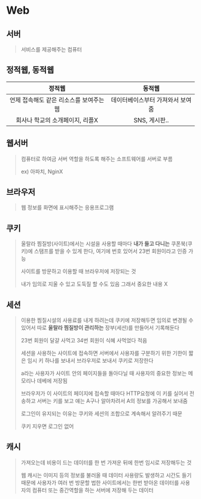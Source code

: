 # Web

## 서버

> 서비스를 제공해주는 컴퓨터

## 정적웹, 동적웹

| 정적웹                    | 동적웹               |
|:----------------------:|:-----------------:|
| 언제 접속해도 같은 리소스를 보여주는 웹 | 데이터베이스부터 가져와서 보여줌 |
| 회사나 학교의 소개페이지, 리플X     | SNS, 게시판..        |

## 웹서버

> 컴퓨터로 하여금 서버 역할을 하도록 해주는 소프트웨어를 서버로 부름
> 
> ex) 아파치, NginX

## 브라우저

> 웹 정보를 화면에 표시해주는 응용프로그램

## 쿠키

> 울랄라 찜질방(사이트)에서는 시설을 사용할 때마다 **내가 들고 다니는** 쿠폰북(쿠키)에 스탬프를 받을 수 있게 한다, 여기에 번호 있어서 23번 회원이라고 인증 가능
> 
> 사이트를 방문하고 이용할 때 브라우저에 저장되는 것
> 
> 내가 임의로 지울 수 있고 도둑질 할 수도 있음 그래서 중요한 내용 X

## 세션

> 이용한 찜질시설의 사용료를 내게 하려는데 쿠키에 저장해두면 임의로 변경될 수 있어서 따로 **울랄라 찜질방이 관리하는** 장부(세션)를 만들어서 기록해둔다
> 
> 23번 회원이 달걀 사먹고 34번 회원이 식혜 사먹었다 적음
> 
> 세션을 사용하는 사이트에 접속하면 서버에서 사용자를 구분하기 위한 기한이 짧은 임시 키 하나를 보내서 브라우저로 보내서 쿠키로 저장한다
> 
> a라는 사용자가 사이트 안의 페이지들을 돌아다닐 때 사용자의 중요한 정보는 메모리나  데베에 저장됨 
> 
> 브라우저가 이 사이트의 페이지에 접속할 때마다 HTTP요청에 이 키를 실어서 전송하고 서버는 키를 보고 얘는 A구나 알아차려서 A의 정보를 가공해서 보내줌
> 
> 로그인이 유지되는 이유는 쿠키와 세션의 조합으로 계속해서 알려주기 때문 
> 
> 쿠키 지우면 로그인 없어

## 캐시

> 가져오는데 비용이 드는 데이터를 한 번 가져운 뒤에 한번 임시로 저장해두는 것
> 
> 웹 캐시는 이미지 등의 정보를 불러올 때 데이터 사용량도 발생하고 시간도 들기 때문에 사용자가 여러 번 방문할 법한 사이트에서는 한번 받아온 데이터를 사용자의 컴퓨터 또는 중간역할을 하는 서버에 저장해 두는 데이터

## 
